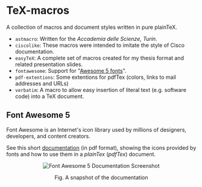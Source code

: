 TeX-macros
==========

A collection of macros and document styles written in pure plainTeX.
 * `astmacro`: Written for the *Accademia delle Scienze, Turin*.
 * `ciscolike`: These macros were intended to imitate the style of Cisco documentation.
 * `easyTeX`: A complete set of macros created for my thesis format and related presentation slides.
 * `fontawesome`: Support for "[Awesome 5 fonts](https://fontawesome.com/)".
 * `pdf-extentions`: Some extentions for pdfTex (colors, links to mail addresses and URLs)
 * `verbatim`: A macro to allow easy insertion of literal text (e.g. software code) into a TeX document.

## Font Awesome 5

Font Awesome is an Internet's icon library used by millions of designers, developers, and content creators.

See this short [documentation](fontawesome/fontawesome.pdf) (in pdf format), showing the icons provided by
fonts and how to use them in a *plainTex* (*pdfTex*) document.

<p align="center">
  <img src="fontawesome/fontawesome-doc-snapshot.png" alt="Font Awesome 5 Documentation Screenshot"/>
</p>
<p align="center">Fig. A snapshot of the documentation</p>
